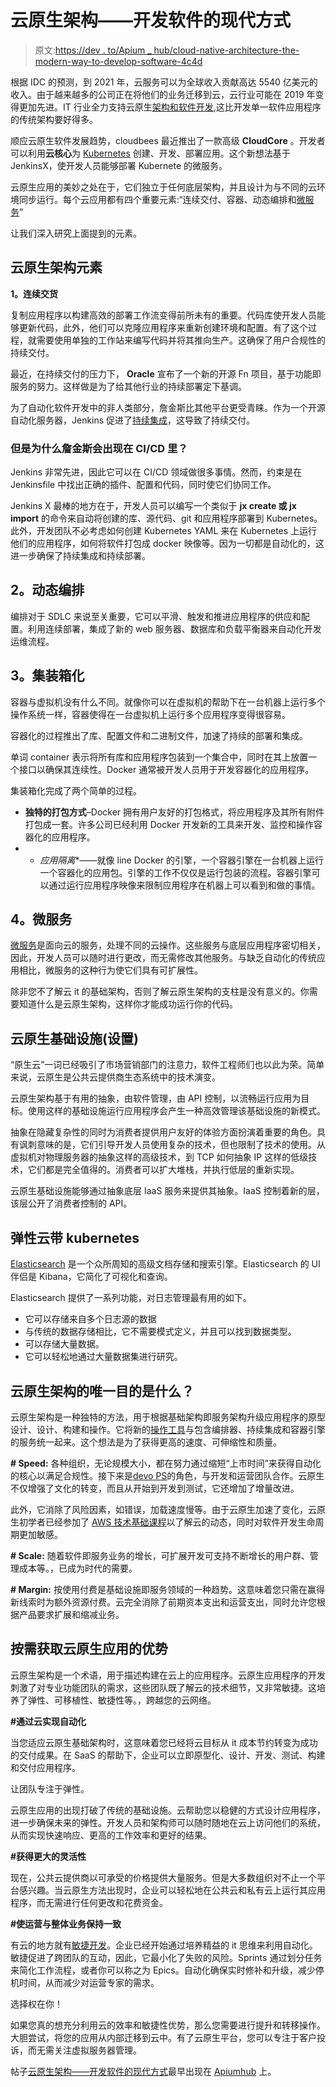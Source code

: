 # 云原生架构——开发软件的现代方式

> 原文:[https://dev . to/Apium _ hub/cloud-native-architecture-the-modern-way-to-develop-software-4c4d](https://dev.to/apium_hub/cloud-native-architecture-the-modern-way-to-develop-software-4c4d)

根据 IDC 的预测，到 2021 年，云服务可以为全球收入贡献高达 5540 亿美元的收入。由于越来越多的公司正在将他们的业务迁移到云，云行业可能在 2019 年变得更加先进。IT 行业全力支持云原生[架构和软件开发](/?cat_ID=14),这比开发单一软件应用程序的传统架构要好得多。

顺应云原生软件发展趋势，cloudbees 最近推出了一款高级 **CloudCore** 。开发者可以利用**云核心**为 [Kubernetes](https://kubernetes.io/) 创建、开发、部署应用。这个新想法基于 JenkinsX，使开发人员能够部署 Kubernete 的微服务。

云原生应用的美妙之处在于，它们独立于任何底层架构，并且设计为与不同的云环境同步运行。每个云应用都有四个重要元素:“连续交付、容器、动态编排和[微服务](https://apiumhub.com/tech-blog-barcelona/microservices-architecture-implementation/)”

让我们深入研究上面提到的元素。

## [](#cloud-native-architecture-elements)云原生架构元素

**1。连续交货**

复制应用程序以构建高效的部署工作流变得前所未有的重要。代码库使开发人员能够更新代码，此外，他们可以克隆应用程序来重新创建环境和配置。有了这个过程，就需要使用单独的工作站来编写代码并将其推向生产。这确保了用户合规性的持续交付。

最近，在持续交付的压力下， **Oracle** 宣布了一个新的开源 Fn 项目，基于功能即服务的努力。这样做是为了给其他行业的持续部署定下基调。

为了自动化软件开发中的非人类部分，詹金斯比其他平台更受青睐。作为一个开源自动化服务器，Jenkins 促进了[持续集成](https://dev.to/apium_hub/back-to-the-roots-towards-true-continuous-integration-part-one-14m7)，这导致了持续交付。

### [](#but-why-jenkins-in-cicd)但是为什么詹金斯会出现在 CI/CD 里？

Jenkins 非常先进，因此它可以在 CI/CD 领域做很多事情。然而，约束是在 Jenkinsfile 中找出正确的插件、配置和代码，同时使它们协同工作。

Jenkins X 最棒的地方在于，开发人员可以编写一个类似于 **jx create 或 jx import** 的命令来自动将创建的库、源代码、git 和应用程序部署到 Kubernetes。此外，开发团队不必考虑如何创建 Kubernetes YAML 来在 Kubernetes 上运行他们的应用程序，如何将软件打包成 docker 映像等。因为一切都是自动化的，这进一步确保了持续集成和持续部署。

## [](#2-dynamic-orchestration)2。动态编排

编排对于 SDLC 来说至关重要，它可以平滑、触发和推进应用程序的供应和配置。利用连续部署，集成了新的 web 服务器、数据库和负载平衡器来自动化开发运维流程。

## [](#3-containerization)3。集装箱化

容器与虚拟机没有什么不同。就像你可以在虚拟机的帮助下在一台机器上运行多个操作系统一样，容器使得在一台虚拟机上运行多个应用程序变得很容易。

容器化的过程推出了库、配置文件和二进制文件，加速了持续的部署和集成。

单词 container 表示将所有库和应用程序包装到一个集合中，同时在其上放置一个接口以确保其连续性。Docker 通常被开发人员用于开发容器化的应用程序。

集装箱化完成了两个简单的过程。

*   **独特的打包方式**–Docker 拥有用户友好的打包格式，将应用程序及其所有附件打包成一套。许多公司已经利用 Docker 开发新的工具来开发、监控和操作容器化的应用程序。
*   * *应用隔离**——就像 line Docker 的引擎，一个容器引擎在一台机器上运行一个容器化的应用包。引擎的工作不仅仅是运行包装的流程。容器引擎可以通过运行应用程序映像来限制应用程序在机器上可以看到和做的事情。

## [](#4-microservices)4。微服务

[微服务](https://apiumhub.com/tech-blog-barcelona/microservices-architecture-implementation/)是面向云的服务，处理不同的云操作。这些服务与底层应用程序密切相关，因此，开发人员可以随时进行更改，而无需修改其他服务。与缺乏自动化的传统应用相比，微服务的这种行为使它们具有可扩展性。

除非您不了解云 it 的基础架构，否则了解云原生架构的支柱是没有意义的。你需要知道什么是云原生架构，这样你才能成功运行你的代码。

## [](#the-cloud-native-infrastructure-set-up)云原生基础设施(设置)

“原生云”一词已经吸引了市场营销部门的注意力，软件工程师们也以此为荣。简单来说，云原生是公共云提供商生态系统中的技术演变。

云原生架构基于有用的抽象，由软件管理，由 API 控制，以流畅运行应用为目标。使用这样的基础设施运行应用程序会产生一种高效管理该基础设施的新模式。

抽象在隐藏复杂性的同时为消费者提供用户友好的体验方面扮演着重要的角色。具有讽刺意味的是，它们引导开发人员使用复杂的技术，但也限制了技术的使用。从虚拟机对物理服务器的抽象这样的高级技术，到 TCP 如何抽象 IP 这样的低级技术，它们都是完全值得的。消费者可以扩大堆栈，并执行低层的重新实现。

云原生基础设施能够通过抽象底层 IaaS 服务来提供其抽象。IaaS 控制着新的层，该层公开了消费者控制的 API。

## [](#elastic-cloud-with-kubernetes)弹性云带 kubernetes

[Elasticsearch](https://apiumhub.com/tech-blog-barcelona/elastic-search-advantages-books/) 是一个众所周知的高级文档存储和搜索引擎。Elasticsearch 的 UI 伴侣是 Kibana，它简化了可视化和查询。

Elasticsearch 提供了一系列功能，对日志管理最有用的如下。

*   它可以存储来自多个日志源的数据
*   与传统的数据存储相比，它不需要模式定义，并且可以找到数据类型。
*   可以存储大量数据。
*   它可以轻松地通过大量数据集进行研究。

## [](#what-is-the-sole-aim-of-cloud-native-architecture)云原生架构的唯一目的是什么？

云原生架构是一种独特的方法，用于根据基础架构即服务架构升级应用程序的原型设计、设计、构建和操作。它将新的[操作工具](https://dev.to/apium_hub/11-must-have-agile-tools-for-software-teams-1ejf-temp-slug-5767860)与包含编排器、持续集成和容器引擎的服务统一起来。这个想法是为了获得更高的速度、可伸缩性和质量。

**# Speed:** 各种组织，无论规模大小，都在努力通过缩短“上市时间”来获得自动化的核心以满足合规性。接下来是[devo PS](https://apiumhub.com/devops-services-barcelona/)的角色，与开发和运营团队合作。云原生不仅增强了文化的转变，而且从开始到开发到测试，它还增加了增量改进。

此外，它消除了风险因素，如错误，加载速度慢等。由于云原生加速了变化，云原生初学者已经参加了 [AWS 技术基础课程](https://www.knowledgehut.com/cloud-computing/aws-technical-essentials-certification-training)以了解云的动态，同时对软件开发生命周期更加敏感。

**# Scale:** 随着软件即服务业务的增长，可扩展开发可支持不断增长的用户群、管理成本等。，已成为时代的需要。

**# Margin:** 按使用付费是基础设施即服务领域的一种趋势。这意味着您只需在赢得新线索时为额外资源付费。云完全消除了前期资本支出和运营支出，同时允许您根据产品要求扩展和缩减业务。

## [](#benefits-to-reap-out-of-need-cloudnative-applications)按需获取云原生应用的优势

云原生架构是一个术语，用于描述构建在云上的应用程序。云原生应用程序的开发刺激了对专业功能团队的需求，这些团队既了解云的技术细节，又非常敏捷。这培养了弹性、可移植性、敏捷性等。，跨越您的云网络。

**#通过云实现自动化**

当您适应云原生基础架构时，这意味着您已经将云目标从 it 成本节约转变为成功的交付成果。在 SaaS 的帮助下，企业可以立即原型化、设计、开发、测试、构建和交付应用程序。

让团队专注于弹性。

云原生应用的出现打破了传统的基础设施。云帮助您以稳健的方式设计应用程序，进一步确保未来的弹性。开发人员和架构师可以随时随地在云上访问他们的系统，从而实现快速响应、更高的工作效率和更好的结果。

**#获得更大的灵活性**

现在，公共云提供商以可承受的价格提供大量服务。但是大多数组织对不止一个平台感兴趣。当云原生方法出现时，企业可以轻松地在公共云和私有云上运行其应用程序，而无需进行任何更改和花费资金。

**#使运营与整体业务保持一致**

有云的地方就有[敏捷开发](https://apiumhub.com/tech-blog-barcelona/category/agile-web-and-mobile-development/)。企业已经开始通过培养精益的 it 思维来利用自动化。敏捷促进了跨团队的互动，因此，它最小化了失败的风险。Sprints 通过划分任务来简化工作流程，或者你可以称之为 Epics。自动化确保实时修补和升级，减少停机时间，从而减少对运营专家的需求。

选择权在你！

如果您真的想充分利用云的效率和敏捷性优势，那么您需要进行提升和转移操作。大胆尝试，将您的应用从内部迁移到云中。有了云原生平台，您可以专注于客户投诉，而无需关注虚拟服务器管理。

帖子[云原生架构——开发软件的现代方式](https://apiumhub.com/tech-blog-barcelona/cloud-native-architecture-develop-software/)最早出现在 [Apiumhub](https://apiumhub.com) 上。